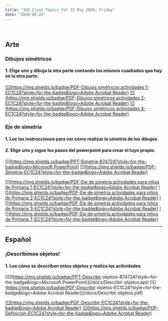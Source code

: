 ```yaml
---
title: "3EE Class Topics for 22 May 2020, Friday"
date: "2020-05-22"
---
```


&nbsp;

## Arte

### Dibujos simétricos

#### 1. Elige uno y dibuja la otra parte contando los mismos cuadrados que hay en la otra parte.

[![](https://img.shields.io/badge/PDF-Dibujos simétricos actividades 1-EC1C24?style=for-the-badge&logo=Adobe Acrobat Reader)](/docs/dibujos-simétricos-actividades-1.pdf) [![](https://img.shields.io/badge/PDF-Dibujos simétricos actividades 2-EC1C24?style=for-the-badge&logo=Adobe Acrobat Reader)](/docs/dibujos-simétricos-actividades-1.pdf) [![](https://img.shields.io/badge/PDF-Dibujos simétricos actividades 4-EC1C24?style=for-the-badge&logo=Adobe Acrobat Reader)](/docs/Dibujos-simetricos-actividades-4.pdf)

### Eje de simetria

#### 1. Lee las instrucciones para ver cómo realizar la simetría de los dibujos.

#### 2. Elige uno y sigue los pasos del powerpoint para crear el tuyo propio.

[![](https://img.shields.io/badge/PPT-Simetría-B7472A?style=for-the-badge&logo=Microsoft PowerPoint)](/docs/Simetría.ppt) [![](https://img.shields.io/badge/PDF-Simetría-EC1C24?style=for-the-badge&logo=Adobe Acrobat Reader)](/docs/Simetría.pdf)

[![](https://img.shields.io/badge/PDF-Eje de simetría actividades para niños de Primaria 1-EC1C24?style=for-the-badge&logo=Adobe Acrobat Reader)](/docs/Eje-de-simetría-actividades-para-niños-de-Primaria-1.pdf) [![](https://img.shields.io/badge/PDF-Eje de simetría actividades para niños de Primaria 2-EC1C24?style=for-the-badge&logo=Adobe Acrobat Reader)](/docs/Eje-de-simetría-actividades-para-niños-de-Primaria-2.pdfdf) [![](https://img.shields.io/badge/PDF-Eje de simetría actividades para niños de Primaria 3-EC1C24?style=for-the-badge&logo=Adobe Acrobat Reader)](/docs/Eje-de-simetría-actividades-para-niños-de-Primaria-3.pdf)
[![](https://img.shields.io/badge/PDF-Eje de simetría actividades para niños de Primaria 7-EC1C24?style=for-the-badge&logo=Adobe Acrobat Reader)](/docs/Eje-de-simetría-actividades-para-niños-de-Primaria-7.pdf)

<hr>

## Español

### ¡Describimos objetos!

#### 1. Lee cómo se describen estos objetos y realiza las actividades

[![](https://img.shields.io/badge/PPT-Describir objetos-B7472A?style=for-the-badge&logo=Microsoft PowerPoint)](/docs/Describir objetos.ppt) [![](https://img.shields.io/badge/PDF-Describir objetos-EC1C24?style=for-the-badge&logo=Adobe Acrobat Reader)](/docs/Describir objetos.pdf)

[![](https://img.shields.io/badge/PDF-Describir-EC1C24?style=for-the-badge&logo=Adobe Acrobat Reader)](/docs/Describir.pdf) [![](https://img.shields.io/badge/PDF-Definición-EC1C24?style=for-the-badge&logo=Adobe Acrobat Reader)](/docs/definición.pdf)

<br/>
<br/>

